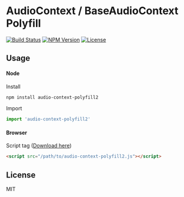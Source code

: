 # AudioContext / BaseAudioContext Polyfill
[![Build Status](http://img.shields.io/travis/stramanu/audio-context-polyfill2.svg?style=flat-square)](https://travis-ci.org/stramanu/audio-context-polyfill2)
[![NPM Version](http://img.shields.io/npm/v/audio-context-polyfill2.svg?style=flat-square)](https://www.npmjs.org/package/audio-context-polyfill2)
[![License](http://img.shields.io/badge/license-MIT-brightgreen.svg?style=flat-square)](http://stramanu.mit-license.org/)

## Usage

#### Node
Install 
```sh
npm install audio-context-polyfill2
```
Import
```ts
import 'audio-context-polyfill2'
```

#### Browser
Script tag ([Download here](https://raw.githubusercontent.com/stramanu/audio-context-polyfill2/master/dist/audio-context-polyfill2.js))
```html
<script src="/path/to/audio-context-polyfill2.js"></script>
```

## License

MIT